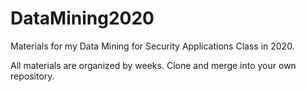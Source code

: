 # DataMining2020
Materials for my Data Mining for Security Applications Class in 2020.

All materials are organized by weeks. Clone and merge into your own repository.

